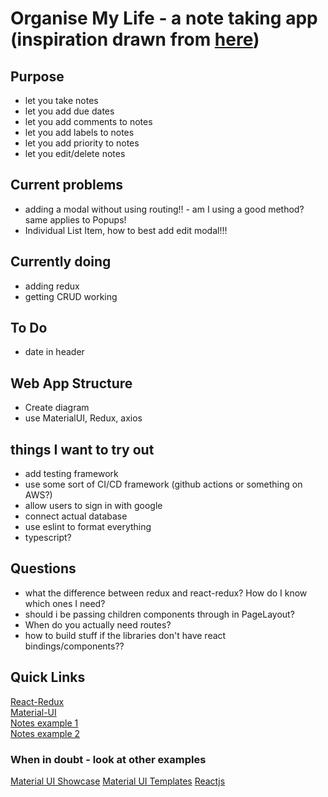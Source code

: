 # Organise My Life - a note taking app (inspiration drawn from [here](https://todoist.com/))

## Purpose

- let you take notes
- let you add due dates
- let you add comments to notes
- let you add labels to notes
- let you add priority to notes
- let you edit/delete notes

## Current problems

- adding a modal without using routing!! - am I using a good method? same applies to Popups!
- Individual List Item, how to best add edit modal!!!

## Currently doing

- adding redux
- getting CRUD working

## To Do

- date in header

## Web App Structure

- Create diagram
- use MaterialUI, Redux, axios

## things I want to try out

- add testing framework
- use some sort of CI/CD framework (github actions or something on AWS?)
- allow users to sign in with google
- connect actual database
- use eslint to format everything
- typescript?

## Questions

- what the difference between redux and react-redux? How do I know which ones I need?
- should i be passing children components through in PageLayout?
- When do you actually need routes?
- how to build stuff if the libraries don't have react bindings/components??

## Quick Links

[React-Redux](https://react-redux.js.org/introduction/quick-start) \
[Material-UI](https://material-ui.com/components/box/)\
[Notes example 1](http://googlekeep-anselm94.herokuapp.com/)\
[Notes example 2](https://todoist.com/)

### When in doubt - look at other examples

[Material UI Showcase](https://material-ui.com/discover-more/showcase/)
[Material UI Templates](https://material-ui.com/getting-started/templates/)
[Reactjs](https://reactjs.org/community/examples.html)
